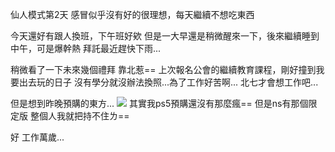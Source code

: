 仙人模式第2天
感冒似乎沒有好的很理想，每天繼續不想吃東西

今天還好有跟人換班，下午班好欸
但是一大早還是稍微醒來一下，後來繼續睡到中午，可是爆幹熱
拜託最近趕快下雨...

稍微看了一下未來幾個禮拜
靠北惹==
上次報名公會的繼續教育課程，剛好撞到我要出去玩的日子
沒有學分就沒辦法換照...為了工作好苦啊...
北七才會想工作吧...

但是想到昨晚預購的東方...
![](https://i.imgur.com/VV5KVdc.png)
其實我ps5預購還沒有那麼瘋==
但是ns有那個限定版
整個人我就把持不住ㄌ==

好
工作萬歲...

<!-- ##{"timestamp":1679534292}## -->